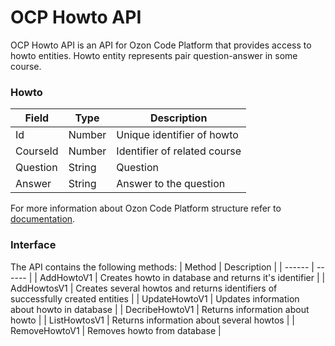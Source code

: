 # OCP Howto API
OCP Howto API is an API for Ozon Code Platform that provides access to howto entities.
Howto entity represents pair question-answer in some course.

### Howto 
| Field | Type | Description |
| ------ | ------ | ------ |
| Id | Number | Unique identifier of howto |
| CourseId | Number | Identifier of related course |
| Question | String | Question |
| Answer | String | Answer to the question |

For more information about Ozon Code Platform structure refer to [documentation](https://github.com/ozoncp/docs/).

### Interface

The API contains the following methods:
| Method | Description |
| ------ | ------ |
| AddHowtoV1 | Creates howto in database and returns it's identifier |
| AddHowtosV1 | Creates several howtos and returns identifiers of successfully created entities |
| UpdateHowtoV1 | Updates information about howto in database |
| DecribeHowtoV1 | Returns information about howto  |
| ListHowtosV1 | Returns information about several howtos |
| RemoveHowtoV1 | Removes howto from database |
